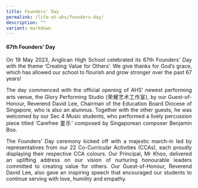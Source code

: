 ```yaml
---
title: Founders' Day
permalink: /life-at-ahs/founders-day/
description: ""
variant: markdown
---
```

#### 67th Founders’ Day

<p align="justify">
On 19 May 2023, Anglican High School celebrated its 67th Founders’ Day with the theme ‘Creating Value for Others’. We give thanks for God’s grace, which has allowed our school to flourish and grow stronger over the past 67 years!  </p>

<p align="justify">
The day commenced with the official opening of AHS’ newest performing arts venue, the Glory Performing Studio (荣耀艺术工作室), by our Guest-of-Honour, Reverend David Lee, Chairman of the Education Board Diocese of Singapore, who is also an alumnus. Together with the other guests, he was welcomed by our Sec 4 Music students, who performed a lively percussion piece titled ‘Carefree 童乐’ composed by Singaporean composer Benjamin Boo.  </p>

<p align="justify">
The Founders’ Day ceremony kicked off with a majestic march-in led by representatives from our 22 Co-Curricular Activities (CCAs), each proudly displaying their respective CCA colours. Our Principal, Mr Khoo, delivered an uplifting address on our vision of nurturing honourable leaders committed to creating value for others. Our Guest-of-Honour, Reverend David Lee, also gave an inspiring speech that encouraged our students to continue serving with love, humility and empathy.
</p>

